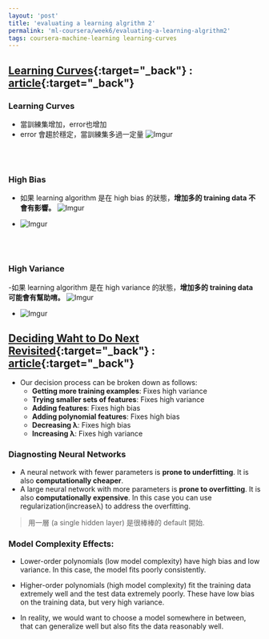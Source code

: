 ```yaml
---
layout: 'post'
title: 'evaluating a learning algrithm 2'
permalink: 'ml-coursera/week6/evaluating-a-learning-algrithm2'
tags: coursera-machine-learning learning-curves
---
```


## [Learning Curves](https://www.coursera.org/learn/machine-learning/lecture/Kont7/learning-curves){:target="_back"} : [article](https://www.coursera.org/learn/machine-learning/supplement/79woL/learning-curves){:target="_back"}

### Learning Curves
- 當訓練集增加，error也增加
- error 會趨於穩定，當訓練集多過一定量
![Imgur](https://i.imgur.com/YeXNsZO.gif)

<br/>
<br/>


### High Bias
- 如果 learning algorithm 是在 high bias 的狀態，__增加多的 training data 不會有影響。__
![Imgur](https://i.imgur.com/3OZl1t3.gif)

- ![Imgur](https://i.imgur.com/v2gLE8w.gif)

<br/>
<br/>

### High Variance
-如果 learning algorithm 是在 high variance 的狀態，__增加多的 training data 可能會有幫助唷。__
![Imgur](https://i.imgur.com/w3fsOg1.gif)

- ![Imgur](https://i.imgur.com/X5G33Rd.gif)


## [Deciding Waht to Do Next Revisited](https://www.coursera.org/learn/machine-learning/lecture/zJTzp/deciding-what-to-do-next-revisited){:target="_back"} : [article](https://www.coursera.org/learn/machine-learning/supplement/llc5g/deciding-what-to-do-next-revisited){:target="_back"}

- Our decision process can be broken down as follows:
   - __Getting more training examples__: Fixes high variance
   - __Trying smaller sets of features__: Fixes high variance
   - __Adding features__: Fixes high bias
   - __Adding polynomial features__: Fixes high bias
   - __Decreasing λ__: Fixes high bias
   - __Increasing λ__: Fixes high variance

### Diagnosting Neural Networks
- A neural network with fewer parameters is **prone to underfitting**. It is also **computationally cheaper**.
- A large neural network with more parameters is **prone to overfitting**. It is also **computationally expensive**. In this case you can use regularization(increaseλ) to address the overfitting.

> 用一層 (a single hidden layer) 是很棒棒的 default 開始.

### Model Complexity Effects:

- Lower-order polynomials (low model complexity) have high bias and low variance. In this case, the model fits poorly consistently.

- Higher-order polynomials (high model complexity) fit the training data extremely well and the test data extremely poorly. These have low bias on the training data, but very high variance.

- In reality, we would want to choose a model somewhere in between, that can generalize well but also fits the data reasonably well.